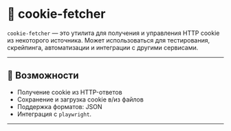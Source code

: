 # 🍪 cookie-fetcher

`cookie-fetcher` — это утилита для получения и управления HTTP cookie из некоторого источника. Может использоваться для тестирования, скрейпинга, автоматизации и интеграции с другими сервисами.

---

## 🚀 Возможности

- Получение cookie из HTTP-ответов
- Сохранение и загрузка cookie в/из файлов
- Поддержка форматов: JSON
- Интеграция с `playwright`.

---